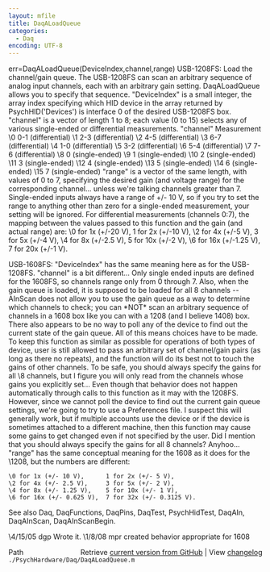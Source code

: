 ```yaml
---
layout: mfile
title: DaqALoadQueue
categories:
  - Daq
encoding: UTF-8
---
```


err=DaqALoadQueue(DeviceIndex,channel,range)
USB-1208FS: Load the channel/gain queue. The USB-1208FS can scan an
arbitrary sequence of analog input channels, each with an arbitrary gain
setting. DaqALoadQueue allows you to specify that sequence.
"DeviceIndex" is a small integer, the array index specifying which HID
    device in the array returned by PsychHID('Devices') is interface 0
    of the desired USB-1208FS box.
"channel" is a vector of length 1 to 8; each value (0 to 15) selects any of
    various single-ended or differential measurements.
 "channel"    Measurement
     \0        0-1 (differential)
     \1        2-3 (differential)
     \2        4-5 (differential)
     \3        6-7 (differential)
     \4        1-0 (differential)
     \5        3-2 (differential)
     \6        5-4 (differential)
     \7        7-6 (differential)
     \8          0 (single-ended)
     \9          1 (single-ended)
    \10          2 (single-ended)
    \11          3 (single-ended)
    \12          4 (single-ended)
    \13          5 (single-ended)
    \14          6 (single-ended)
    \15          7 (single-ended)
"range" is a vector of the same length, with values of 0 to 7, specifying
    the desired gain (and voltage range) for the corresponding channel...
    unless we're talking channels greater than 7.  Single-ended inputs always
    have a range of +/- 10 V, so if you try to set the range to anything other
    than zero for a single-ended measurement, your setting will be ignored.
    For differential measurements (channels 0:7), the mapping between the
    values passed to this function and the gain (and actual range) are:
    \0 for 1x (+/-20 V),    1 for 2x (+/-10 V),
    \2 for 4x (+/-5 V),     3 for 5x (+/-4 V),
    \4 for 8x (+/-2.5 V),   5 for 10x (+/-2 V),
    \6 for 16x (+/-1.25 V), 7 for 20x (+/-1 V).

USB-1608FS:
"DeviceIndex" has the same meaning here as for the USB-1208FS.
"channel" is a bit different...
Only single ended inputs are defined for the 1608FS, so channels range
only from 0 through 7.  Also, when the gain queue is loaded, it is
supposed to be loaded for all 8 channels -- AInScan does not allow you to
use the gain queue as a way to determine which channels to check; you can
\*NOT\* scan an arbitrary sequence of channels in a 1608 box like you can
with a 1208 (and I believe 1408) box.  There also appears to be no way to
poll any of the device to find out the current state of the gain queue.
All of this means choices have to be made.  To keep this function as
similar as possible for operations of both types of device, user is still
allowed to pass an arbitrary set of channel/gain pairs (as long as there
no repeats), and the function will do its best not to touch the gains of
other channels.  To be safe, you should always specify the gains for all
\8 channels, but I figure you will only read from the channels whose gains
you explicitly set...  Even though that behavior does not happen
automatically through calls to this function as it may with the 1208FS.
However, since we cannot poll the device to find out the current gain
queue settings, we're going to try to use a Preferences file.  I suspect
this will generally work, but if multiple accounts use the device or if
the device is sometimes attached to a different machine, then this
function may cause some gains to get changed even if not specified by the
user.  Did I mention that you should always specify the gains for all 8
channels?  Anyhoo...
"range" has the same conceptual meaning for the 1608 as it does for the
\1208, but the numbers are different:

    \0 for 1x (+/- 10 V),      1 for 2x (+/- 5 V),
    \2 for 4x (+/- 2.5 V),     3 for 5x (+/- 2 V),
    \4 for 8x (+/- 1.25 V),    5 for 10x (+/- 1 V),
    \6 for 16x (+/- 0.625 V),  7 for 32x (+/- 0.3125 V).

See also Daq, DaqFunctions, DaqPins, DaqTest, PsychHidTest, DaqAIn,
DaqAInScan, DaqAInScanBegin.

\4/15/05 dgp Wrote it.
\1/8/08  mpr created behavior appropriate for 1608


<div class="code_header" style="text-align:right;">
  <span style="float:left;">Path&nbsp;&nbsp;</span> <span class="counter">Retrieve <a href=
  "https://raw.github.com/Psychtoolbox-3/Psychtoolbox-3/beta/./PsychHardware/Daq/DaqALoadQueue.m">current version from GitHub</a> | View <a href=
  "https://github.com/Psychtoolbox-3/Psychtoolbox-3/commits/beta/./PsychHardware/Daq/DaqALoadQueue.m">changelog</a></span>
</div>
<div class="code">
  <code>./PsychHardware/Daq/DaqALoadQueue.m</code>
</div>
